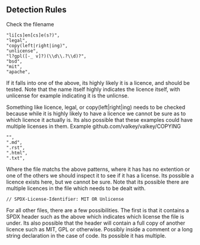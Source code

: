 Detection Rules
---------------

Check the filename

    "li[cs]en[cs]e(s?)",
    "legal",
    "copy(left|right|ing)",
    "unlicense",
    "l?gpl([-_ v]?)(\\d\\.?\\d)?",
    "bsd",
    "mit",
    "apache",

If it falls into one of the above, its highly likely it is a licence,
and should be tested. Note that the name itself highly indicates the 
licence itself, with unlicense for example indicating it is the unlicnse.

Something like licence, legal, or copy(left|right|ing) needs to be checked
because while it is highly likely to have a licence we cannot be sure 
as to which licence it actually is. Its also possible that these examples 
could have multiple licenses in them. Example github.com/valkey/valkey/COPYING
	
    "",
    ".md",
    ".rst",
    ".html",
    ".txt",
	
Where the file matchs the above patterns, where it has has no extention or 
one of the others we should inspect it to see if it has a license. Its possible 
a licence exists here, but we cannot be sure. Note that its possible there are multiple
licences in the file which needs to be dealt with.

    // SPDX-License-Identifier: MIT OR Unlicense

For all other files, there are a few possibilities.
The first is that it contains a SPDX header such as the above which indicates
which license the file is under. Its also possible that the header will contain 
a full copy of another licence such as MIT, GPL or otherwise. Possibly inside a comment
or a long string declaration in the case of code. Its possible it has multiple.

